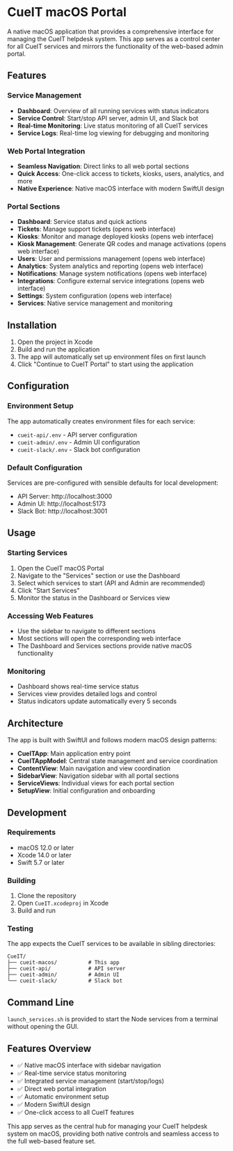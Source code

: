 # CueIT macOS Portal

A native macOS application that provides a comprehensive interface for managing the CueIT helpdesk system. This app serves as a control center for all CueIT services and mirrors the functionality of the web-based admin portal.

## Features

### Service Management
- **Dashboard**: Overview of all running services with status indicators
- **Service Control**: Start/stop API server, admin UI, and Slack bot
- **Real-time Monitoring**: Live status monitoring of all CueIT services
- **Service Logs**: Real-time log viewing for debugging and monitoring

### Web Portal Integration
- **Seamless Navigation**: Direct links to all web portal sections
- **Quick Access**: One-click access to tickets, kiosks, users, analytics, and more
- **Native Experience**: Native macOS interface with modern SwiftUI design

### Portal Sections
- **Dashboard**: Service status and quick actions
- **Tickets**: Manage support tickets (opens web interface)
- **Kiosks**: Monitor and manage deployed kiosks (opens web interface)
- **Kiosk Management**: Generate QR codes and manage activations (opens web interface)
- **Users**: User and permissions management (opens web interface)
- **Analytics**: System analytics and reporting (opens web interface)
- **Notifications**: Manage system notifications (opens web interface)
- **Integrations**: Configure external service integrations (opens web interface)
- **Settings**: System configuration (opens web interface)
- **Services**: Native service management and monitoring

## Installation

1. Open the project in Xcode
2. Build and run the application
3. The app will automatically set up environment files on first launch
4. Click "Continue to CueIT Portal" to start using the application

## Configuration

### Environment Setup
The app automatically creates environment files for each service:
- `cueit-api/.env` - API server configuration
- `cueit-admin/.env` - Admin UI configuration  
- `cueit-slack/.env` - Slack bot configuration

### Default Configuration
Services are pre-configured with sensible defaults for local development:
- API Server: http://localhost:3000
- Admin UI: http://localhost:5173
- Slack Bot: http://localhost:3001

## Usage

### Starting Services
1. Open the CueIT macOS Portal
2. Navigate to the "Services" section or use the Dashboard
3. Select which services to start (API and Admin are recommended)
4. Click "Start Services"
5. Monitor the status in the Dashboard or Services view

### Accessing Web Features
- Use the sidebar to navigate to different sections
- Most sections will open the corresponding web interface
- The Dashboard and Services sections provide native macOS functionality

### Monitoring
- Dashboard shows real-time service status
- Services view provides detailed logs and control
- Status indicators update automatically every 5 seconds

## Architecture

The app is built with SwiftUI and follows modern macOS design patterns:
- **CueITApp**: Main application entry point
- **CueITAppModel**: Central state management and service coordination
- **ContentView**: Main navigation and view coordination
- **SidebarView**: Navigation sidebar with all portal sections
- **ServiceViews**: Individual views for each portal section
- **SetupView**: Initial configuration and onboarding

## Development

### Requirements
- macOS 12.0 or later
- Xcode 14.0 or later
- Swift 5.7 or later

### Building
1. Clone the repository
2. Open `CueIT.xcodeproj` in Xcode
3. Build and run

### Testing
The app expects the CueIT services to be available in sibling directories:
```
CueIT/
├── cueit-macos/          # This app
├── cueit-api/            # API server
├── cueit-admin/          # Admin UI
└── cueit-slack/          # Slack bot
```

## Command Line

`launch_services.sh` is provided to start the Node services from a terminal without opening the GUI.

## Features Overview

- ✅ Native macOS interface with sidebar navigation
- ✅ Real-time service status monitoring
- ✅ Integrated service management (start/stop/logs)
- ✅ Direct web portal integration
- ✅ Automatic environment setup
- ✅ Modern SwiftUI design
- ✅ One-click access to all CueIT features

This app serves as the central hub for managing your CueIT helpdesk system on macOS, providing both native controls and seamless access to the full web-based feature set.
